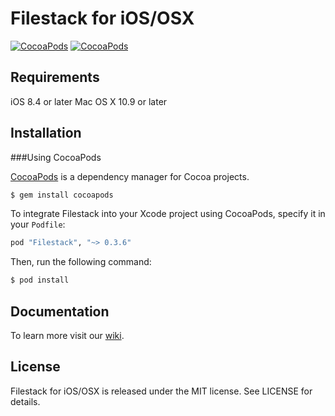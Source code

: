 # Filestack for iOS/OSX

[![CocoaPods](https://img.shields.io/cocoapods/v/Filestack.svg)]() [![CocoaPods](https://img.shields.io/cocoapods/p/Filestack.svg)]()

## Requirements

iOS 8.4 or later
Mac OS X 10.9 or later

## Installation
###Using CocoaPods

[CocoaPods](http://cocoapods.org) is a dependency manager for Cocoa projects.

```bash
$ gem install cocoapods
```
To integrate Filestack into your Xcode project using CocoaPods, specify it in your `Podfile`:

```ruby
pod "Filestack", "~> 0.3.6"
```
Then, run the following command:

```bash
$ pod install
```

## Documentation

To learn more visit our [wiki](https://github.com/filestack/filestack-ios/wiki).

## License

Filestack for iOS/OSX is released under the MIT license. See LICENSE for details.
